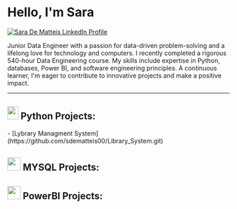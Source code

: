 # Hello, I'm Sara
<a href="https://www.linkedin.com/in/sara-de-matteis-7606531a6" target="_blank">
  <img src="https://img.shields.io/badge/-LinkedIn-0072b1?&style=for-the-badge&logo=linkedin&logoColor=white" alt="Sara De Matteis LinkedIn Profile" />
</a>

Junior Data Engineer with a passion for data-driven problem-solving and a lifelong love for technology and computers. I recently completed a rigorous 540-hour Data Engineering course. My skills include expertise in Python, databases, Power BI, and software engineering principles. A continuous learner, I'm eager to contribute to innovative projects and make a positive impact.



<hr><h2><img src="https://s3.dualstack.us-east-2.amazonaws.com/pythondotorg-assets/media/files/python-logo-only.svg" style="width: 25px; height: 30px;" />   Python Projects: </h2>
- [Lybrary Managment System](https://github.com/sdematteis00/Library_System.git)


<h2> <img src="https://github.com/sdematteis00/sdematteis00/assets/160670359/160a10ec-36d5-405f-9fdf-4f8a6932d2b4" style="width: 30px; height: 30px;" />   MYSQL Projects: <h2>


<h2> <img src="https://upload.wikimedia.org/wikipedia/commons/c/cf/New_Power_BI_Logo.svg" style="width: 30px; height: 30px;" />   PowerBI Projects: <h2>
